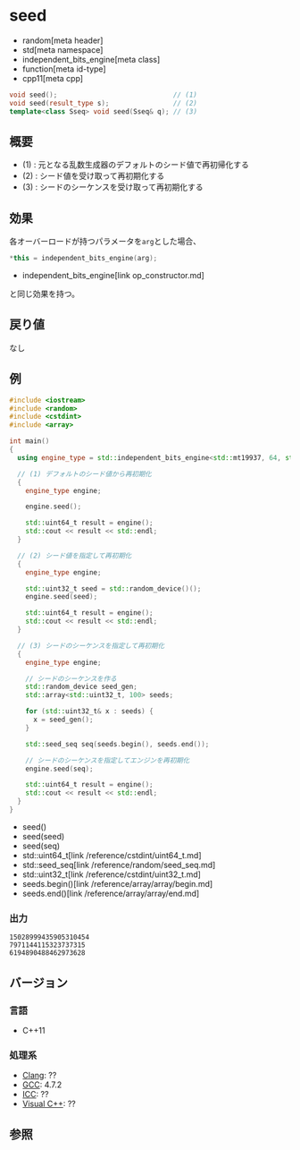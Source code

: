 # seed
* random[meta header]
* std[meta namespace]
* independent_bits_engine[meta class]
* function[meta id-type]
* cpp11[meta cpp]

```cpp
void seed();                             // (1)
void seed(result_type s);                // (2)
template<class Sseq> void seed(Sseq& q); // (3)
```

## 概要
- (1) : 元となる乱数生成器のデフォルトのシード値で再初帰化する
- (2) : シード値を受け取って再初期化する
- (3) : シードのシーケンスを受け取って再初期化する


## 効果
各オーバーロードが持つパラメータを`arg`とした場合、

```cpp
*this = independent_bits_engine(arg);
```
* independent_bits_engine[link op_constructor.md]

と同じ効果を持つ。


## 戻り値
なし


## 例
```cpp example
#include <iostream>
#include <random>
#include <cstdint>
#include <array>

int main()
{
  using engine_type = std::independent_bits_engine<std::mt19937, 64, std::uint64_t>;

  // (1) デフォルトのシード値から再初期化
  {
    engine_type engine;

    engine.seed();

    std::uint64_t result = engine();
    std::cout << result << std::endl;
  }

  // (2) シード値を指定して再初期化
  {
    engine_type engine;

    std::uint32_t seed = std::random_device()();
    engine.seed(seed);

    std::uint64_t result = engine();
    std::cout << result << std::endl;
  }

  // (3) シードのシーケンスを指定して再初期化
  {
    engine_type engine;

    // シードのシーケンスを作る
    std::random_device seed_gen;
    std::array<std::uint32_t, 100> seeds;

    for (std::uint32_t& x : seeds) {
      x = seed_gen();
    }

    std::seed_seq seq(seeds.begin(), seeds.end());

    // シードのシーケンスを指定してエンジンを再初期化
    engine.seed(seq);

    std::uint64_t result = engine();
    std::cout << result << std::endl;
  }
}
```
* seed()
* seed(seed)
* seed(seq)
* std::uint64_t[link /reference/cstdint/uint64_t.md]
* std::seed_seq[link /reference/random/seed_seq.md]
* std::uint32_t[link /reference/cstdint/uint32_t.md]
* seeds.begin()[link /reference/array/array/begin.md]
* seeds.end()[link /reference/array/array/end.md]

### 出力
```
15028999435905310454
7971144115323737315
6194890488462973628
```

## バージョン
### 言語
- C++11

### 処理系
- [Clang](/implementation.md#clang): ??
- [GCC](/implementation.md#gcc): 4.7.2
- [ICC](/implementation.md#icc): ??
- [Visual C++](/implementation.md#visual_cpp): ??


## 参照


